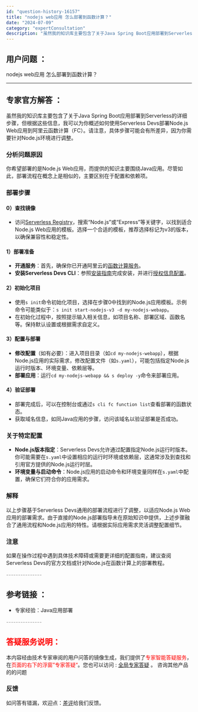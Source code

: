 ```yaml
---
id: "question-history-16157"
title: "nodejs web应用 怎么部署到函数计算？"
date: "2024-07-09"
category: "expertConsultation"
description: "虽然我的知识库主要包含了关于Java Spring Boot应用部署到Serverless的详细步骤，但根据这些信息，我可以为你概述如何使用Serverless Devs部署Node.js Web应用到阿里云函数计算（FC）。请注意，具体步骤可能会有所差异，因为你需要针对Node.js环境进行调整。"
---
```


## 用户问题 ： 
 nodejs web应用 怎么部署到函数计算？  

---------------
## 专家官方解答 ：

虽然我的知识库主要包含了关于Java Spring Boot应用部署到Serverless的详细步骤，但根据这些信息，我可以为你概述如何使用Serverless Devs部署Node.js Web应用到阿里云函数计算（FC）。请注意，具体步骤可能会有所差异，因为你需要针对Node.js环境进行调整。

### 分析问题原因
你希望部署的是Node.js Web应用，而提供的知识主要围绕Java应用。尽管如此，部署流程在概念上是相似的，主要区别在于配置和依赖项。

### 部署步骤
#### 0）查找镜像
- 访问[Serverless Registry](http://www.devsapp.cn/application.html)，搜索“Node.js”或“Express”等关键字，以找到适合Node.js Web应用的模板。选择一个合适的模板，推荐选择标记为v3的版本，以确保兼容性和稳定性。

#### 1）部署准备
- **开通服务**：首先，确保你已开通阿里云的[函数计算服务](https://www.aliyun.com/product/fc)。
- **安装Serverless Devs CLI**：参照[安装指南](https://www.serverless-devs.com/serverless-devs/install)完成安装，并进行[授权信息配置](https://docs.serverless-devs.com/fc/config)。

#### 2）初始化项目
- 使用`s init`命令初始化项目，选择在步骤0中找到的Node.js应用模板。示例命令可能类似于：`s init start-nodejs-v3 -d my-nodejs-webapp`。
- 在初始化过程中，按照提示输入相关信息，如项目名称、部署区域、函数名等。保持默认设置或根据需求自定义。

#### 3）配置与部署
- **修改配置**（如有必要）：进入项目目录（如`cd my-nodejs-webapp`），根据Node.js应用的实际需求，修改配置文件（如`s.yaml`），可能包括指定Node.js运行时版本、环境变量、依赖层等。
- **部署应用**：运行`cd my-nodejs-webapp && s deploy -y`命令来部署应用。

#### 4）验证部署
- 部署完成后，可以在控制台或通过`s cli fc function list`查看部署的函数状态。
- 获取域名信息，如同Java应用的步骤，访问该域名以验证部署是否成功。

### 关于特定配置
- **Node.js版本指定**：Serverless Devs允许通过配置指定Node.js运行时版本。你可能需要在`s.yaml`中设置相应的运行时环境或依赖层，这通常涉及到查找和引用官方提供的Node.js运行时层。
- **环境变量与启动命令**：Node.js应用的启动命令和环境变量同样在`s.yaml`中配置，确保它们符合你的应用需求。

### 解释
以上步骤基于Serverless Devs通用的部署流程进行了调整，以适应Node.js Web应用的部署需求。由于直接的Node.js部署指导未在原始知识中提供，上述步骤融合了通用流程和Node.js应用的特性。请根据实际应用需求灵活调整配置细节。

### 注意
如果在操作过程中遇到具体技术障碍或需要更详细的配置指南，建议查阅Serverless Devs的官方文档或针对Node.js在函数计算上的部署教程。


<font color="#949494">---------------</font> 


## 参考链接 ：

* 专家经验：Java应用部署 


 <font color="#949494">---------------</font> 
 


## <font color="#FF0000">答疑服务说明：</font> 

本内容经由技术专家审阅的用户问答的镜像生成，我们提供了<font color="#FF0000">专家智能答疑服务</font>，在<font color="#FF0000">页面的右下的浮窗”专家答疑“</font>。您也可以访问 : [全局专家答疑](https://answer.opensource.alibaba.com/docs/intro) 。 咨询其他产品的的问题

### 反馈
如问答有错漏，欢迎点：[差评](https://ai.nacos.io/user/feedbackByEnhancerGradePOJOID?enhancerGradePOJOId=16159)给我们反馈。
